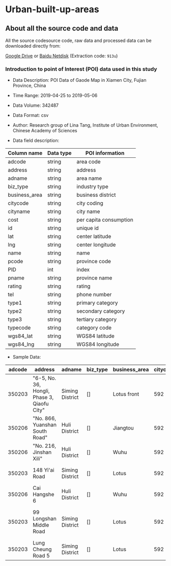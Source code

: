 # Urban-built-up-areas

## About all the source code and data
All the source codesource code, raw data and processed data can be downloaded directly from:

[Google Drive](https://drive.google.com/open?id=1G1mYCxpcB5d2jEaJGzZYuODc3dl422Fk) or [Baidu Netdisk](https://pan.baidu.com/s/1btTkaMgtqZeqKh2zpzVKLA) (Extraction code: `913u`)

### Introduction to point of Interest (POI) data used in this study

- Data Description: POI Data of Gaode Map in Xiamen City, Fujian Province, China

- Time Range: 2019-04-25 to 2019-05-06

- Data Volume: 342487

- Data Format: csv

- Author: Research group of Lina Tang, Institute of Urban Environment, Chinese Academy of Sciences

- Data field description:

| Column name    | Data type | POI information        |
|----------------|-----------|------------------------|
| adcode         | string    | area code              |
| address        | string    | address                |
| adname         | string    | area name              |
| biz\_type      | string    | industry type          |
| business\_area | string    | business district      |
| citycode       | string    | city coding            |
| cityname       | string    | city name              |
| cost           | string    | per capita consumption |
| id             | string    | unique id              |
| lat            | string    | center latitude        |
| lng            | string    | center longitude       |
| name           | string    | name                   |
| pcode          | string    | province code          |
| PID            | int       | index                  |
| pname          | string    | province name          |
| rating         | string    | rating                 |
| tel            | string    | phone number           |
| type1          | string    | primary category       |
| type2          | string    | secondary category     |
| type3          | string    | tertiary category      |
| typecode       | string    | category code          |
| wgs84\_lat     | string    | WGS84 latitude         |
| wgs84\_lng     | string    | WGS84 longitude        |

- Sample Data:

| adcode | address                                       | adname          | biz\_type | business\_area | citycode | cityname | cost | id         | lat        | lng         | name                                                     | pcode  | pname  | rating | tel                       | type1        | type2                             | type3                      | typecode | PID  |
|--------|-----------------------------------------------|-----------------|-----------|----------------|----------|----------|------|------------|------------|-------------|----------------------------------------------------------|--------|--------|--------|---------------------------|--------------|-----------------------------------|----------------------------|----------|------|
| 350203 | "6\-5, No\. 36, Hongli, Phase 3, Qiaofu City" | Siming District | \[\]      | Lotus front    | 592      | Xiamen   | \[\] | B0FFF4K20A | 24\.477501 | 118\.162028 | "Speedmet Auto Service Co\., Ltd\."                      | 350000 | Fujian | 2\.5   | 0592\-5975161;18750270778 | Auto Service | Automobile Maintenance/Decoration | Automobile Maintenance     | 10400    | 3155 |
| 350206 | "No\. 866, Yuanshan South Road"               | Huli District   | \[\]      | Jiangtou       | 592      | Xiamen   | \[\] | B025003LFK | 24\.50695  | 118\.132966 | Red Italian Auto Parts                                   | 350000 | Fujian | 3\.2   | 0592\-5564225             | Auto Service | Automobile Parts Sales            | Automobile Parts Sales     | 10800    | 3775 |
| 350206 | "No\. 216, Jinshan Xili"                      | Huli District   | \[\]      | Wuhu           | 592      | Xiamen   | \[\] | B0FFHLY3SZ | 24\.50392  | 118\.159567 | Departure car rental                                     | 350000 | Fujian | \[\]   | \[\]                      | Auto Service | Automobile Rental                 | Automobile Rental          | 10900    | 3778 |
| 350203 | 148 Yi'ai Road                                | Siming District | \[\]      | Lotus          | 592      | Xiamen   | \[\] | B0FFHHTQG0 | 24\.486844 | 118\.139406 | Hankook Tire \(Tuohu Car Shop\)                          | 350000 | Fujian | \[\]   | 4001118868                | Auto Service | Automobile Parts Sales            | Automobile Parts Sales     | 10800    | 3780 |
| 350206 | Cai Hangshe 6                                 | Huli District   | \[\]      | Wuhu           | 592      | Xiamen   | \[\] | B0FFJN6NDR | 24\.507545 | 118\.155809 | Sunwalker Rescue Online                                  | 350000 | Fujian | \[\]   | 0592\-7151561;4000040195  | Auto Service | Automobile Service Related        | Automobile Service Related | 10000    | 3783 |
| 350203 | 99 Longshan Middle Road                       | Siming District | \[\]      | Lotus          | 592      | Xiamen   | \[\] | B0FFHHTQEL | 24\.487137 | 118\.139397 | Murray Power Original Used Car \(Xiamen Longshan Store\) | 350000 | Fujian | \[\]   | 0592\-5132899             | Auto Service | Used Automobile Dealer            | Used Automobile Dealer     | 11000    | 3784 |
| 350203 | Lung Cheung Road 5                            | Siming District | \[\]      | Lotus          | 592      | Xiamen   | \[\] | B02500S6L7 | 24\.489043 | 118\.137326 | Xingchengwei Auto Service                                | 350000 | Fujian | \[\]   | 0592\-6135110             | Auto Service | Automobile Service Related        | Automobile Service Related | 10000    | 3786 |
